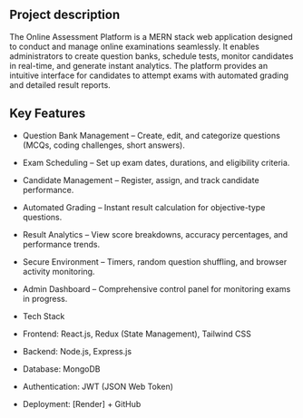 ## Project description

The Online Assessment Platform is a MERN stack web application designed to conduct and manage online examinations seamlessly. It enables administrators to create question banks, schedule tests, monitor candidates in real-time, and generate instant analytics. The platform provides an intuitive interface for candidates to attempt exams with automated grading and detailed result reports.

## Key Features

- Question Bank Management – Create, edit, and categorize questions (MCQs, coding challenges, short answers).

- Exam Scheduling – Set up exam dates, durations, and eligibility criteria.

- Candidate Management – Register, assign, and track candidate performance.

- Automated Grading – Instant result calculation for objective-type questions.

- Result Analytics – View score breakdowns, accuracy percentages, and performance trends.

- Secure Environment – Timers, random question shuffling, and browser activity monitoring.

- Admin Dashboard – Comprehensive control panel for monitoring exams in progress.

- Tech Stack

- Frontend: React.js, Redux (State Management), Tailwind CSS

- Backend: Node.js, Express.js

- Database: MongoDB

- Authentication: JWT (JSON Web Token)

- Deployment: [Render] + GitHub
